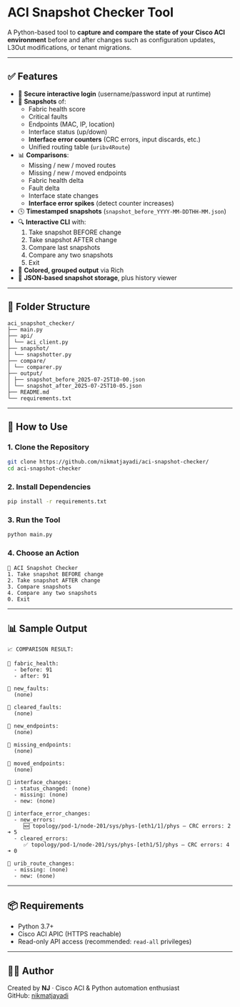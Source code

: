 # ACI Snapshot Checker Tool

A Python-based tool to **capture and compare the state of your Cisco ACI environment** before and after changes such as configuration updates, L3Out modifications, or tenant migrations.

---

## ✅ Features

- 🔐 **Secure interactive login** (username/password input at runtime)  
- 📸 **Snapshots** of:
  - Fabric health score
  - Critical faults
  - Endpoints (MAC, IP, location)
  - Interface status (up/down)
  - **Interface error counters** (CRC errors, input discards, etc.)
  - Unified routing table (`uribv4Route`)
- 📊 **Comparisons**:
  - Missing / new / moved routes
  - Missing / new / moved endpoints
  - Fabric health delta
  - Fault delta
  - Interface state changes
  - **Interface error spikes** (detect counter increases)
- 🕓 **Timestamped snapshots** (`snapshot_before_YYYY-MM-DDTHH-MM.json`)
- 🔍 **Interactive CLI** with:
  1. Take snapshot BEFORE change  
  2. Take snapshot AFTER change  
  3. Compare last snapshots  
  4. Compare any two snapshots  
  0. Exit
- 🎨 **Colored, grouped output** via Rich
- 📂 **JSON-based snapshot storage**, plus history viewer

---

## 📁 Folder Structure

```
aci_snapshot_checker/
├── main.py
├── api/
│ └── aci_client.py
├── snapshot/
│ └── snapshotter.py
├── compare/
│ └── comparer.py
├── output/
│ ├── snapshot_before_2025-07-25T10-00.json
│ └── snapshot_after_2025-07-25T10-05.json
├── README.md
└── requirements.txt
```

---

## 🚀 How to Use

### 1. Clone the Repository

```bash
git clone https://github.com/nikmatjayadi/aci-snapshot-checker/
cd aci-snapshot-checker
```

### 2. Install Dependencies

```bash
pip install -r requirements.txt
```

### 3. Run the Tool

```bash
python main.py
```

### 4. Choose an Action

```
🔧 ACI Snapshot Checker
1. Take snapshot BEFORE change
2. Take snapshot AFTER change
3. Compare snapshots
4. Compare any two snapshots
0. Exit
```

---

## 📊 Sample Output

```
📈 COMPARISON RESULT:

🔹 fabric_health:
  - before: 91
  - after: 91

🔹 new_faults:
  (none)

🔹 cleared_faults:
  (none)

🔹 new_endpoints:
  (none)

🔹 missing_endpoints:
  (none)

🔹 moved_endpoints:
  (none)

🔹 interface_changes:
  - status_changed: (none)
  - missing: (none)
  - new: (none)

🔹 interface_error_changes:
  - new_errors:
     🆕 topology/pod-1/node-201/sys/phys-[eth1/1]/phys — CRC errors: 2 ➜ 5
  - cleared_errors:
     ✅ topology/pod-1/node-201/sys/phys-[eth1/5]/phys — CRC errors: 4 ➜ 0

🔹 urib_route_changes:
  - missing: (none)
  - new: (none)
```

---

## 📦 Requirements

- Python 3.7+
- Cisco ACI APIC (HTTPS reachable)
- Read-only API access (recommended: `read-all` privileges)

---

## 👨‍💻 Author

Created by **NJ** · Cisco ACI & Python automation enthusiast  
GitHub: [nikmatjayadi](https://github.com/nikmatjayadi)

